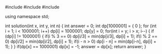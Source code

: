 #include <string>
#include <vector>
#include <algorithm>

using namespace std;

int solution(int x, int y, int n) {
int answer = 0;
int dp[1000001] = { 0 };
for (int i = 1; i < 1000001; i++)
dp[i] = 1000001;
dp[y] = 0;
for(int i = y; i > x; i--)
{
if (dp[i] != 1000001)
{
if(i % 3 == 0)
dp[i/3] = min(dp[i/3], dp[i] + 1);
if(i % 2 == 0)
dp[i/2] = min(dp[i/2], dp[i] + 1);
if(i - n > 0)
dp[i - n] = min(dp[i-n], dp[i] + 1);
}
}
if(dp[x] == 1000001)
dp[x] = -1;
answer = dp[x];
return answer;
}

